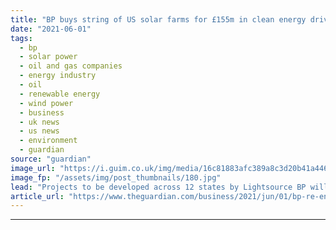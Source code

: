 ```yaml
---
title: "BP buys string of US solar farms for £155m in clean energy drive"
date: "2021-06-01"
tags: 
  - bp
  - solar power
  - oil and gas companies
  - energy industry
  - oil
  - renewable energy
  - wind power
  - business
  - uk news
  - us news
  - environment
  - guardian
source: "guardian"
image_url: "https://i.guim.co.uk/img/media/16c81883afc389a8c3d20b41a4464ddcaccec2ad/169_457_1589_954/master/1589.jpg?width=460&quality=85&auto=format&fit=max&s=a3ab9db2f1edd80fa06202f7dddc031c"
image_fp: "/assets/img/post_thumbnails/180.jpg"
lead: "Projects to be developed across 12 states by Lightsource BP will be capable of powering 1.7m homesBP has bought a pipeline of US solar farms, capable of powering more than 1.7m homes, for more than $220m (£155m) as part of its plan to distance itself..."
article_url: "https://www.theguardian.com/business/2021/jun/01/bp-re-enters-us-market-buying-up-string-of-solar-farms-for-155m"
---
```


---
